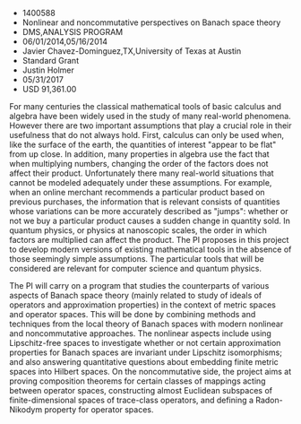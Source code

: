 
* 1400588
* Nonlinear and noncommutative perspectives on Banach space theory
* DMS,ANALYSIS PROGRAM
* 06/01/2014,05/16/2014
* Javier Chavez-Dominguez,TX,University of Texas at Austin
* Standard Grant
* Justin Holmer
* 05/31/2017
* USD 91,361.00

For many centuries the classical mathematical tools of basic calculus and
algebra have been widely used in the study of many real-world phenomena. However
there are two important assumptions that play a crucial role in their usefulness
that do not always hold. First, calculus can only be used when, like the surface
of the earth, the quantities of interest "appear to be flat" from up close. In
addition, many properties in algebra use the fact that when multiplying numbers,
changing the order of the factors does not affect their product. Unfortunately
there many real-world situations that cannot be modeled adequately under these
assumptions. For example, when an online merchant recommends a particular
product based on previous purchases, the information that is relevant consists
of quantities whose variations can be more accurately described as "jumps":
whether or not we buy a particular product causes a sudden change in quantity
sold. In quantum physics, or physics at nanoscopic scales, the order in which
factors are multiplied can affect the product. The PI proposes in this project
to develop modern versions of existing mathematical tools in the absence of
those seemingly simple assumptions. The particular tools that will be considered
are relevant for computer science and quantum physics.

The PI will carry on a program that studies the counterparts of various aspects
of Banach space theory (mainly related to study of ideals of operators and
approximation properties) in the context of metric spaces and operator spaces.
This will be done by combining methods and techniques from the local theory of
Banach spaces with modern nonlinear and noncommutative approaches. The nonlinear
aspects include using Lipschitz-free spaces to investigate whether or not
certain approximation properties for Banach spaces are invariant under Lipschitz
isomorphisms; and also answering quantitative questions about embedding finite
metric spaces into Hilbert spaces. On the noncommutative side, the project aims
at proving composition theorems for certain classes of mappings acting between
operator spaces, constructing almost Euclidean subspaces of finite-dimensional
spaces of trace-class operators, and defining a Radon-Nikodym property for
operator spaces.
